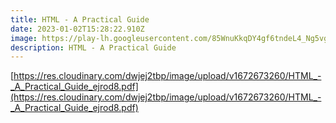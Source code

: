 ```yaml
---
title: HTML - A Practical Guide
date: 2023-01-02T15:28:22.910Z
image: https://play-lh.googleusercontent.com/85WnuKkqDY4gf6tndeL4_Ng5vgRk7PTfmpI4vHMIosyq6XQ7ZGDXNtYG2s0b09kJMw
description: HTML - A Practical Guide
---
```

<!--StartFragment-->

[https://res.cloudinary.com/dwjej2tbp/image/upload/v1672673260/HTML_-_A_Practical_Guide_ejrod8.pdf](https://res.cloudinary.com/dwjej2tbp/image/upload/v1672673260/HTML_-_A_Practical_Guide_ejrod8.pdf)

<!--EndFragment-->